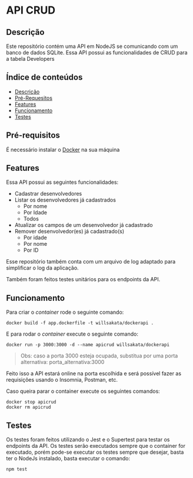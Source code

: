 # API CRUD

## Descrição

Este repositório contém uma API em NodeJS se comunicando com um banco de dados SQLite. Essa API possui as funcionalidades de CRUD para a tabela Developers

## Índice de conteúdos
<!--ts-->
   * [Descrição](#descrição)
   * [Pré-Requesitos](#pré-requisitos)
   * [Features](#features)
   * [Funcionamento](#funcionamento)
   * [Testes](#testes)
<!--te-->

## Pré-requisitos
É necessário instalar o [Docker](https://www.docker.com/products/docker-desktop) na sua máquina 

## Features

Essa API possui as seguintes funcionalidades:
  * Cadastrar desenvolvedores
  * Listar os desenvolvedores já cadastrados
    * Por nome
    * Por Idade
    * Todos
  * Atualizar os campos de um desenvolvedor já cadastrado
  * Remover desenvolvedor(es) já cadastrado(s)
    * Por idade
    * Por nome
    * Por ID

Esse repositório também conta com um arquivo de log adaptado para simplificar o log da aplicação. 

Também foram feitos testes unitários para os endpoints da API.

## Funcionamento

Para criar o *container* rode o seguinte comando: 

```
docker build -f app.dockerfile -t willsakata/dockerapi . 
```

E para rodar o *container* execute o seguinte comando: 

```
docker run -p 3000:3000 -d --name apicrud willsakata/dockerapi
```

> Obs: caso a porta 3000 esteja ocupada, substitua por uma porta alternativa: porta_alternativa:3000

Feito isso a API estará online na porta escolhida e será possível fazer as requisições usando o Insomnia, Postman, etc.

Caso queira parar o container execute os seguintes comandos: 
```
docker stop apicrud
docker rm apicrud
```

## Testes

Os testes foram feitos utilizando o Jest e o Supertest para testar os endpoints da API. Os testes serão executados sempre que o container for executado, porém pode-se executar os testes sempre que desejar, basta ter o NodeJs instalado, basta executar o comando: 

```
npm test
```